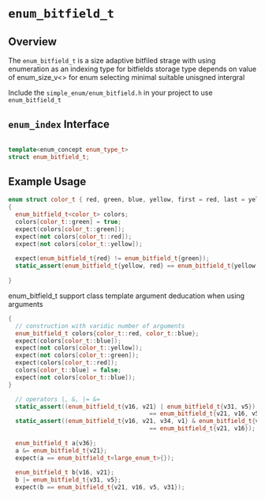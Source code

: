 # `enum_bitfield_t`

## Overview

The `enum_bitfield_t` is a size adaptive bitfiled strage with using enumeration as an indexing type for bitfields
storage type depends on value of enum_size_v<> for enum selecting minimal suitable unisgned intergral

Include the `simple_enum/enum_bitfield.h` in your project to use `enum_bitfield_t`

## `enum_index` Interface


```cpp

template<enum_concept enum_type_t>
struct enum_bitfield_t;

```

## Example Usage

```cpp
enum struct color_t { red, green, blue, yellow, first = red, last = yellow };
{
  enum_bitfield_t<color_t> colors;
  colors[color_t::green] = true;
  expect(colors[color_t::green]);
  expect(not colors[color_t::red]);
  expect(not colors[color_t::yellow]);
  
  expect(enum_bitfield_t{red} != enum_bitfield_t{green});
  static_assert(enum_bitfield_t{yellow, red} == enum_bitfield_t{yellow, red});
  
}
```
enum_bitfield_t support class template argument deducation when using arguments
```cpp
{
  // construction with varidic number of arguments
  enum_bitfield_t colors{color_t::red, color_t::blue};
  expect(colors[color_t::blue]);
  expect(not colors[color_t::yellow]);
  expect(not colors[color_t::green]);
  expect(colors[color_t::red]);
  colors[color_t::blue] = false;
  expect(not colors[color_t::blue]);
}
```

```cpp
  // operators |, &, |= &=
  static_assert((enum_bitfield_t{v16, v21} | enum_bitfield_t{v31, v5}) 
                                        == enum_bitfield_t{v21, v16, v5, v31});
  static_assert((enum_bitfield_t{v16, v21, v34, v1} & enum_bitfield_t{v16, v21, v5})
                                        == enum_bitfield_t{v21, v16});
  
  enum_bitfield_t a{v36};
  a &= enum_bitfield_t{v21};
  expect(a == enum_bitfield_t<large_enum_t>{});
  
  enum_bitfield_t b{v16, v21};
  b |= enum_bitfield_t{v31, v5};
  expect(b == enum_bitfield_t{v21, v16, v5, v31});
```

